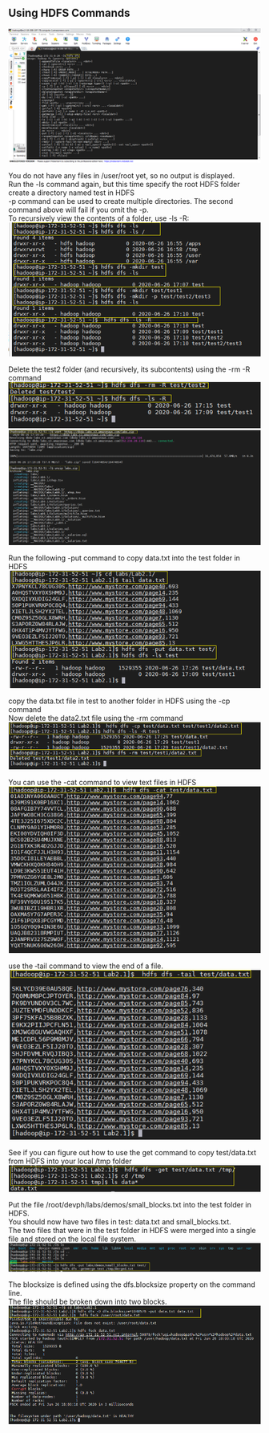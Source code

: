 ## **Using HDFS Commands**
![](https://github.com/pritammajgaonkar/assignments026/blob/Big-data/big%20data/images/basic%20lab1/1.PNG)

You do not have any files in /user/root yet, so no output is displayed. <br/>
Run the -ls command again, but this time specify the root HDFS folder <br/>
create a directory named test in HDFS <br/>
-p command can be used to create multiple directories. The second command above will fail if you omit the -p.<br/>
To recursively view the contents of a folder, use -ls -R:
![](https://github.com/pritammajgaonkar/assignments026/blob/Big-data/big%20data/images/basic%20lab1/2.PNG)

Delete the test2 folder (and recursively, its subcontents) using the -rm -R command
![](https://github.com/pritammajgaonkar/assignments026/blob/Big-data/big%20data/images/basic%20lab1/3.PNG)
![](https://github.com/pritammajgaonkar/assignments026/blob/Big-data/big%20data/images/basic%20lab1/4.1.PNG)

Run the following -put command to copy data.txt into the test folder in HDFS
![](https://github.com/pritammajgaonkar/assignments026/blob/Big-data/big%20data/images/basic%20lab1/4.2.PNG)

copy the data.txt file in test to another folder in HDFS using the -cp command <br/>
Now delete the data2.txt file using the -rm command
![](https://github.com/pritammajgaonkar/assignments026/blob/Big-data/big%20data/images/basic%20lab1/5.PNG)

You can use the -cat command to view text files in HDFS
![](https://github.com/pritammajgaonkar/assignments026/blob/Big-data/big%20data/images/basic%20lab1/6.1.PNG)

use the ‐tail command to view the end of a file.<br/>
![](https://github.com/pritammajgaonkar/assignments026/blob/Big-data/big%20data/images/basic%20lab1/6.2.PNG)

See if you can figure out how to use the get command to copy test/data.txt from HDFS into your local /tmp folder
![](https://github.com/pritammajgaonkar/assignments026/blob/Big-data/big%20data/images/basic%20lab1/7.PNG)

Put the file /root/devph/labs/demos/small_blocks.txt into the test folder in HDFS.<br/>
You should now have two files in test: data.txt and small_blocks.txt. <br/>
The two files that were in the test folder in HDFS were merged into a single file and stored on the local file system.
![](https://github.com/pritammajgaonkar/assignments026/blob/Big-data/big%20data/images/basic%20lab1/8.PNG)

The blocksize is defined using the dfs.blocksize property on the command line. <br/>
The file should be broken down into two blocks.
![](https://github.com/pritammajgaonkar/assignments026/blob/Big-data/big%20data/images/basic%20lab1/9.PNG)
